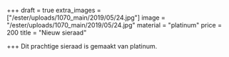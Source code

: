 +++
draft = true
extra_images = ["/ester/uploads/1070_main/2019/05/24.jpg"]
image = "/ester/uploads/1070_main/2019/05/24.jpg"
material = "platinum"
price = 200
title = "Nieuw sieraad"

+++
Dit prachtige sieraad is gemaakt van platinum.